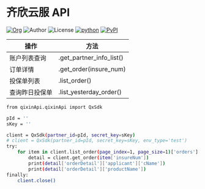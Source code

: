 # 齐欣云服 API

[![Org](https://img.shields.io/static/v1?label=org&message=Truth%20%26%20Insurance%20Office&color=597ed9)](http://bx.baoxian-sz.com)
![Author](https://img.shields.io/static/v1?label=author&message=v.stone@163.com&color=blue)
![License](https://img.shields.io/github/license/seoktaehyeon/qixin-api)
[![python](https://img.shields.io/static/v1?label=Python&message=3.8&color=3776AB)](https://www.python.org)
[![PyPI](https://img.shields.io/pypi/v/qixinApi.svg)](https://pypi.org/project/qixinApi/)

操作|方法
---|---
账户列表查询|.get_partner_info_list()
订单详情|.get_order(insure_num)
投保单列表|.list_order()
查询昨日投保单|.list_yesterday_order()

```bash
from qixinApi.qixinApi import QxSdk

pId = ''
sKey = ''

client = QxSdk(partner_id=pId, secret_key=sKey)
# client = QxSdk(partner_id=pId, secret_key=sKey, env_type='test')
try:
    for item in client.list_order(page_index=1, page_size=1)['orders']['data']:
        detail = client.get_order(item['insureNum'])
        print(detail['orderDetail']['applicant']['cName'])
        print(detail['orderDetail']['productName'])
finally:
    client.close()
```
